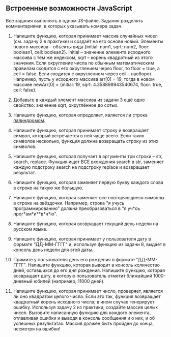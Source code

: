 ## Встроенные возможности JavaScript

Все задания выполнять в одном JS-файле. Задания разделять комментариями, в которых указывать номера задач.

1. Напишите функцию, которая принимает массив случайных чисел (см. задачу 2 в практике) и создаёт на его основе новый. Элементы нового массива – объекты вида {initial: num1, sqrt: num2, floor: boolean1, ceil: boolean2}.
initial – значение элемента исходного массива с тем же индексом, sqrt – корень квадратный из этого значения. Если округление числа по обычным математическим правилам сходится с его округлением через floor, то floor = true, а ceil = false. Если сходится с округлением через ceil - наоборот.
Например, пусть у исходного массива arr[0] = 19, тогда в новом массиве newArr[0] = {initial: 19, sqrt: 4.358898943540674, floor: true, ceil: false}.

2. Добавьте в каждый элемент массива из задачи 3 ещё одно свойство: значение sqrt, округлённое до сотых.

3. Напишите функцию, которая определяет, является ли строка [палиндромом](https://ru.wikipedia.org/wiki/%D0%9F%D0%B0%D0%BB%D0%B8%D0%BD%D0%B4%D1%80%D0%BE%D0%BC).

4. Напишите функцию, которая принимает строку и возвращает символ, который встречается в ней чаще всего. Если таких символов несколько, функция должна возвращать строку из этих символов.

5. Напишите функцию, которая получает в аргументы три строки – str, search, replace. Функция ищет ВСЕ вхождения search в str, заменяет каждую подстроку search на подстроку replace и возвращает результат.

6. Напишите функцию, которая замяняет первую букву каждого слова в строке на такую же большую.

7. Напишите функцию, которая заменяет все повторяющиеся символы в строке на звёздочки. Например, строка "я учусь программированию" должна преобразоваться в "я уч&ast;сь прог&ast;ам&ast;и&ast;&ast;в&ast;н&ast;ю".

8. Напишите функцию, которая возвращает текущий день недели на русском языке.

9. Напишите функцию, которая принимает у пользователя дату в формате "ДД-ММ-ГГГГ" и, используя функцию из задачи 8, выдаёт в консоль день недели для этой даты.

10. Примите у пользователя день его рождения в формате "ДД-ММ-ГГГГ". Напишите функцию, которая выводит в консоль количество дней, оставшихся до его дня рождения. Напишите функцию, которая возвращает дату, в которую пользователь отметит ближайший 1000-дневный юбилей (например, 11000 дней).

11. Напишите функцию, которая принимает число, проверяет, является ли оно квадратом целого числа. Если это так, функция возвращает квадратный корень исходного числа; в ином случае генерирует ошибку. Используя задачу 2 из практики, создайте массив целых чисел. Вызовите написанную функцию для каждого элемента, отлавливая ошибки и выводя в консоль сообщения и о них, и об успешных результатах. Массив должен быть пройден до конца, несмотря на ошибки!